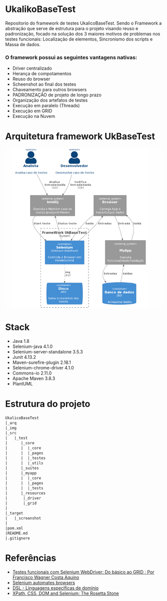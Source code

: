 # UkalikoBaseTest
Repositorio do framework de testes UkalicoBaseTest. Sendo o Framework a abstração que serve de estrutura para o projeto visando reuso e padronização, focado na solução dos 3 maiores motivos de problemas nos testes funcionais: Localização de elementos, Sincronismo dos scripts e Massa de dados.

### O framework possui as seguintes vantagens nativas:
- Driver centralizado
- Herança de compotamentos
- Reuso do browser
- Scheenshot ao final dos testes
- Chaveamento para outros browsers
- PADRONIZAÇÃO de projeto de longo prazo
- Organização dos artefatos de testes
- Execução em paralelo (Threads)
- Execução em GRID
- Execução na Nuvem

  

# Arquitetura framework UkBaseTest

![](img/arquitetura_C4.png)

# Stack
- Java 1.8
- Selenium-java 4.1.0
- Selenium-server-standalone 3.5.3
- Junit 4.13.2
- Maven-surefire-plugin 2.18.1
- Selenium-chrome-driver 4.1.0
- Commons-io 2.11.0
- Apache Maven 3.8.3
- PlantUML 
	
	
# Estrutura do projeto

```
UkalicoBaseTest
|_arq 
|_img
|_src
|   |_test
|      |_core
|      |  |_core
|      |  |_pages
|      |  |_testes
|      |  |_utils
|      |_suites
|      |_myapp
|      |  |_core
|      |  |_pages
|      |  |_tests
|      |_resources
|	    |_driver
|	    |_grid
|  
|_target
|   |_screanshot	 
|   
|pom.xml
|README.md   
|.gitignore
```

# Referências
* [Testes funcionais com Selenium WebDriver: Do básico ao GRID : Por Francisco Wagner Costa Aquino](https://www.udemy.com/course/testes-funcionais-com-selenium-webdriver/)
* [Selenium automates browsers](https://www.selenium.dev/)
* [DSL - Linguagens específicas de domínio](https://www.jetbrains.com/pt-br/mps/concepts/domain-specific-languages/)
* [XPath, CSS, DOM and Selenium: The Rosetta Stone](https://www.red-gate.com/simple-talk/development/dotnet-development/xpath-css-dom-and-selenium-the-rosetta-stone/)
